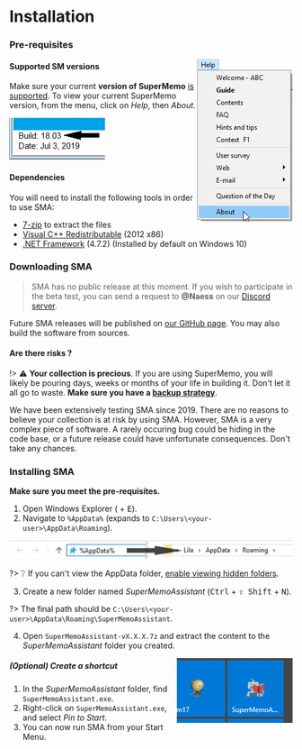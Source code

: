 # Installation

### Pre-requisites

<img src="content/images/qs-install/sm-menu-help-about.png" align="right" />

#### Supported SM versions

Make sure your current **version of SuperMemo** [is supported](/#supported-versions). To view your current SuperMemo version, from the menu, click on *Help*, then *About*.

![SuperMemo Version](content/images/qs-install/sm-build-version.png)

#### Dependencies

You will need to install the following tools in order to use SMA:

- [7-zip](https://www.7-zip.org/) to extract the files
- [Visual C++ Redistributable](https://www.microsoft.com/en-us/download/details.aspx?id=30679) (2012 x86)
- [.NET Framework](https://dotnet.microsoft.com/download/dotnet-framework/thank-you/net472-web-installer) (4.7.2) (Installed by default on Windows 10)

### Downloading SMA

> SMA has no public release at this moment. If you wish to participate in the beta test, you can send a request to **@Naess** on our [Discord server](https://discord.gg/B2AWHPn).

Future SMA releases will be published on [our GitHub page](https://github.com/supermemo/SuperMemoAssistant/releases/latest/). You may also build the software from sources.

#### Are there risks ?

!> ⚠️ **Your collection is precious**. If you are using SuperMemo, you will likely be pouring days, weeks or months of your life in building it. Don't let it all go to waste. **Make sure you have a [backup strategy](/backup-setup)**.

We have been extensively testing SMA since 2019. There are no reasons to believe your collection is at risk by using SMA. However, SMA is a very complex piece of software. A rarely occuring bug could be hiding in the code base, or a future release could have unfortunate consequences. Don't take any chances.

### Installing SMA

**Make sure you meet the pre-requisites.**

1. Open Windows Explorer (<kbd class="win"></kbd> + <kbd>E</kbd>).
2. Navigate to `%AppData%` (expands to `C:\Users\<your-user>\AppData\Roaming`).

![](content/images/qs-install/sma-install-appdata-roaming.png)

?> ❔ If you can't view the AppData folder, [enable viewing hidden folders](https://support.pointlogic.com/faq/troubleshooting/accessing-the-appdata-folder).

3. Create a new folder named *SuperMemoAssistant* (<kbd>Ctrl</kbd> + <kbd>⇧ Shift</kbd> + <kbd>N</kbd>).

?> The final path should be `C:\Users\<your-user>\AppData\Roaming\SuperMemoAssistant`.

4. Open `SuperMemoAssistant-vX.X.X.7z` and extract the content to the *SuperMemoAssistant* folder you created.

<img src="content/images/qs-install/sma-shortcut.png" align="right" />

##### (*Optional*) Create a shortcut

1. In the *SuperMemoAssistant* folder, find `SuperMemoAssistant.exe`.
2. Right-click on `SuperMemoAssistant.exe`, and select *Pin to Start*.
3. You can now run SMA from your Start Menu.
